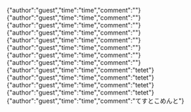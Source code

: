 {"author":"guest","time":"time","comment":""}
{"author":"guest","time":"time","comment":""}
{"author":"guest","time":"time","comment":""}
{"author":"guest","time":"time","comment":""}
{"author":"guest","time":"time","comment":""}
{"author":"guest","time":"time","comment":""}
{"author":"guest","time":"time","comment":""}
{"author":"guest","time":"time","comment":""}
{"author":"guest","time":"time","comment":"tetet"}
{"author":"guest","time":"time","comment":"tetet"}
{"author":"guest","time":"time","comment":"tetet"}
{"author":"guest","time":"time","comment":"tetet"}
{"author":"guest","time":"time","comment":"てすとこめんと"}
